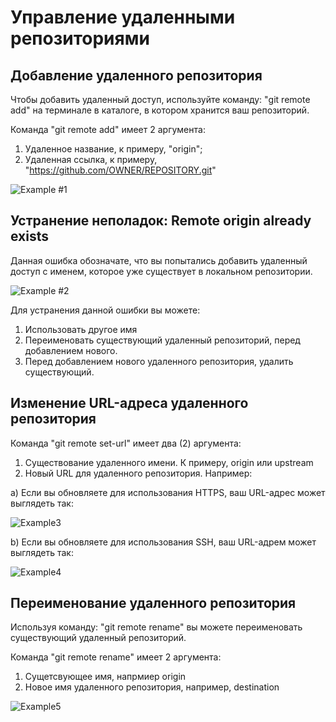 # Управление удаленными репозиториями

## Добавление удаленного репозитория

Чтобы добавить удаленный доступ, используйте команду: "git remote add" на терминале в каталоге, в котором хранится ваш репозиторий.

Команда "git remote add" имеет 2 аргумента:

1. Удаленное название, к примеру, "origin";
2. Удаленная ссылка, к примеру, "https://github.com/OWNER/REPOSITORY.git"

![Example #1](exN1.png)

## Устранение неполадок: Remote origin already exists

Данная ошибка обозначате, что вы попытались добавить удаленный доступ с именем, которое уже существует в локальном репозитории.

![Example #2](exN2.png)

Для устранения данной ошибки вы можете:

1. Использовать другое имя
2. Переименовать существующий удаленный репозиторий, перед добавлением нового.
3. Перед добавлением нового удаленного репозитория, удалить существующий.

## Изменение URL-адреса удаленного репозитория

Команда "git remote set-url" имеет два (2) аргумента:

1. Существование удаленного имени. К примеру, origin или upstream
2. Новый URL для удаленного репозитория. Например: 

а) Если вы обновляете для использования HTTPS, ваш URL-адрес может выглядеть так:

![Example3](exN3.png)

b) Если вы обновляете для использования SSH, ваш URL-адрем может выглядеть так:

![Example4](exN4.png)

## Переименование удаленного репозитория

Используя команду: "git remote rename" вы можете переименовать существующий удаленный репозиторий.

Команда "git remote rename" имеет 2 аргумента:

1. Сущетсвующее имя, напрмиер origin
2. Новое имя удаленного репозитория, например, destination

![Example5](exN5.png)
